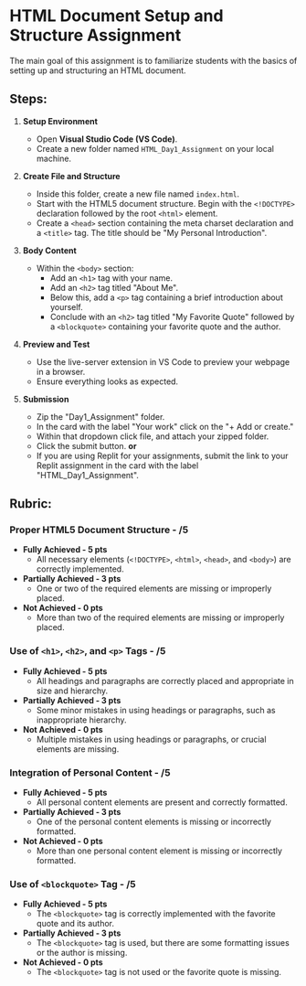 # HTML Document Setup and Structure Assignment

The main goal of this assignment is to familiarize students with the basics of setting up and structuring an HTML document.

## Steps:

1. **Setup Environment**

   - Open **Visual Studio Code (VS Code)**.
   - Create a new folder named `HTML_Day1_Assignment` on your local machine.

2. **Create File and Structure**

   - Inside this folder, create a new file named `index.html`.
   - Start with the HTML5 document structure. Begin with the `<!DOCTYPE>` declaration followed by the root `<html>` element.
   - Create a `<head>` section containing the meta charset declaration and a `<title>` tag. The title should be "My Personal Introduction".

3. **Body Content**

   - Within the `<body>` section:
     - Add an `<h1>` tag with your name.
     - Add an `<h2>` tag titled "About Me".
     - Below this, add a `<p>` tag containing a brief introduction about yourself.
     - Conclude with an `<h2>` tag titled "My Favorite Quote" followed by a `<blockquote>` containing your favorite quote and the author.

4. **Preview and Test**

   - Use the live-server extension in VS Code to preview your webpage in a browser.
   - Ensure everything looks as expected.

5. **Submission**
   - Zip the "Day1_Assignment" folder.
   - In the card with the label "Your work" click on the "+ Add or create."
   - Within that dropdown click file, and attach your zipped folder.
   - Click the submit button.
   **or**
   - If you are using Replit for your assignments, submit the link to your Replit assignment in the card with the label "HTML_Day1_Assignment".

## Rubric:

### Proper HTML5 Document Structure - /5

- **Fully Achieved - 5 pts**
  - All necessary elements (`<!DOCTYPE>`, `<html>`, `<head>`, and `<body>`) are correctly implemented.
- **Partially Achieved - 3 pts**
  - One or two of the required elements are missing or improperly placed.
- **Not Achieved - 0 pts**
  - More than two of the required elements are missing or improperly placed.

### Use of `<h1>`, `<h2>`, and `<p>` Tags - /5

- **Fully Achieved - 5 pts**
  - All headings and paragraphs are correctly placed and appropriate in size and hierarchy.
- **Partially Achieved - 3 pts**
  - Some minor mistakes in using headings or paragraphs, such as inappropriate hierarchy.
- **Not Achieved - 0 pts**
  - Multiple mistakes in using headings or paragraphs, or crucial elements are missing.

### Integration of Personal Content - /5

- **Fully Achieved - 5 pts**
  - All personal content elements are present and correctly formatted.
- **Partially Achieved - 3 pts**
  - One of the personal content elements is missing or incorrectly formatted.
- **Not Achieved - 0 pts**
  - More than one personal content element is missing or incorrectly formatted.

### Use of `<blockquote>` Tag - /5

- **Fully Achieved - 5 pts**
  - The `<blockquote>` tag is correctly implemented with the favorite quote and its author.
- **Partially Achieved - 3 pts**
  - The `<blockquote>` tag is used, but there are some formatting issues or the author is missing.
- **Not Achieved - 0 pts**
  - The `<blockquote>` tag is not used or the favorite quote is missing.
